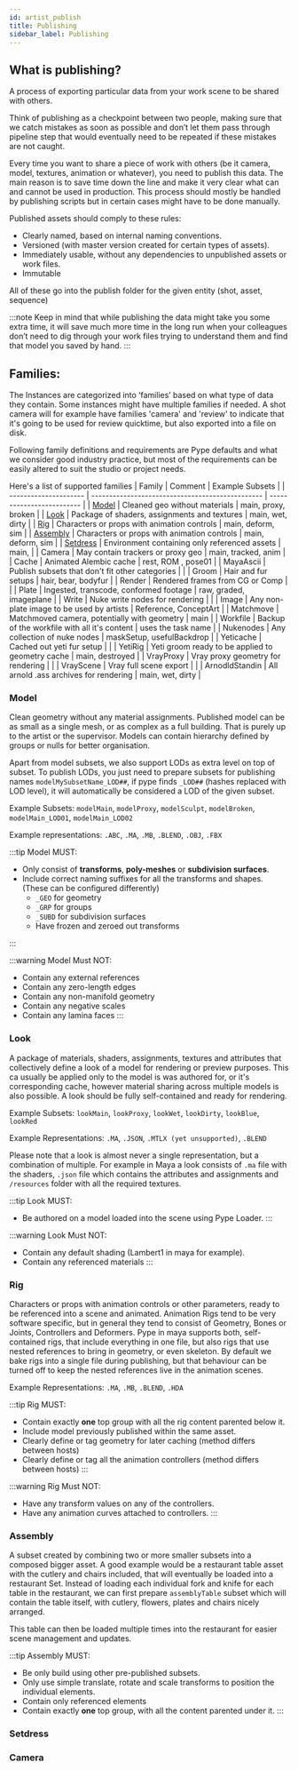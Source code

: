 ```yaml
---
id: artist_publish
title: Publishing
sidebar_label: Publishing
---
```


## What is publishing?

A process of exporting particular data from your work scene to be shared with others.

Think of publishing as a checkpoint between two people, making sure that we catch mistakes as soon as possible and don’t let them pass through pipeline step that would eventually need to be repeated if these mistakes are not caught.

Every time you want to share a piece of work with others (be it camera, model, textures, animation or whatever), you need to publish this data. The main reason is to save time down the line and make it very clear what can and cannot be used in production.
This process should mostly be handled by publishing scripts but in certain cases might have to be done manually.

Published assets should comply to these rules:

- Clearly named, based on internal naming conventions.
- Versioned (with master version created for certain types of assets).
- Immediately usable, without any dependencies to unpublished assets or work files.
- Immutable

All of these go into the publish folder for the given entity (shot, asset, sequence)

:::note
Keep in mind that while publishing the data might take you some extra time, it will save much more time in the long run when your colleagues don’t need to dig through your work files trying to understand them and find that model you saved by hand.
:::

## Families:

The Instances are categorized into ‘families’ based on what type of data they contain. Some instances might have multiple families if needed. A shot camera will for example have families 'camera' and  'review' to indicate that it's going to be used for review quicktime, but also exported into a file on disk.

Following family definitions and requirements are Pype defaults and what we consider good industry practice, but most of the requirements can be easily altered to suit the studio or project needs.

Here's a list of supported families
| Family                | Comment                                          | Example Subsets           |
| --------------------- | ------------------------------------------------ | ------------------------- |
| [Model](#model)       | Cleaned geo without materials                    | main, proxy, broken       |
| [Look](#look)         | Package of shaders, assignments and textures     | main, wet, dirty          |
| [Rig](#rig)           | Characters or props with animation controls      | main, deform, sim         |
| [Assembly](#assembly) | Characters or props with animation controls      | main, deform, sim         |
| [Setdress](#setdress) | Environment containing only referenced assets    | main,                     |
| Camera                | May contain trackers or proxy geo                | main, tracked, anim       |
| Cache                 | Animated Alembic cache                           | rest, ROM , pose01        |
| MayaAscii             | Publish subsets that don't fit other categories  |                           |
| Groom                 | Hair and fur setups                              | hair, bear, bodyfur       |
| Render                | Rendered frames from CG or Comp                  |                           |
| Plate                 | Ingested, transcode, conformed footage           | raw, graded, imageplane   |
| Write                 | Nuke write nodes for rendering                   |                           |
| Image                 | Any non-plate image to be used by artists        | Reference, ConceptArt     |
| Matchmove             | Matchmoved camera, potentially with geometry     | main                      |
| Workfile              | Backup of the workfile with all it's content     | uses the task name        |
| Nukenodes             | Any collection of nuke nodes                     | maskSetup, usefulBackdrop |
| Yeticache             | Cached out yeti fur setup                        |                           |
| YetiRig               | Yeti groom ready to be applied to geometry cache | main, destroyed           |
| VrayProxy             | Vray proxy geometry for rendering                |                           |
| VrayScene             | Vray full scene export                           |                           |
| ArnodldStandin        | All arnold .ass archives for rendering           | main, wet, dirty          |


### Model

Clean geometry without any material assignments. Published model can be as small as a single mesh, or as complex as a full building. That is purely up to the artist or the supervisor. Models can contain hierarchy defined by groups or nulls for better organisation.

Apart from model subsets, we also support LODs as extra level on top of subset. To publish LODs, you just need to prepare subsets for publishing names `modelMySubsetName_LOD##`, if pype finds `_LOD##` (hashes replaced with LOD level), it will automatically be considered a LOD of the given subset.

Example Subsets:
`modelMain`, `modelProxy`, `modelSculpt`, `modelBroken`, `modelMain_LOD01`, `modelMain_LOD02`

Example representations:
`.ABC`, `.MA`, `.MB`, `.BLEND`, `.OBJ`, `.FBX`

:::tip Model MUST:
- Only consist of **transforms**, **poly-meshes** or **subdivision surfaces**.
- Include correct naming suffixes for all the transforms and shapes. (These can be configured differently)
  - `_GEO` for geometry
  - `_GRP` for groups
  - `_SUBD` for subdivision surfaces
  - Have frozen and zeroed out transforms

:::

:::warning Model Must NOT:

- Contain any external references
- Contain any zero-length edges
- Contain any non-manifold geometry
- Contain any negative scales
- Contain any lamina faces
:::

### Look

A package of materials, shaders, assignments, textures and attributes that collectively define a look of a model for rendering or preview purposes. This ca usually be applied only to the model is was authored for, or it's corresponding cache, however material sharing across multiple models is also possible. A look should be fully self-contained and ready for rendering.

Example Subsets:
`lookMain`, `lookProxy`, `lookWet`, `lookDirty`, `lookBlue`, `lookRed`

Example Representations:
`.MA`, `.JSON`, `.MTLX (yet unsupported)`, `.BLEND`

Please note that a look is almost never a single representation, but a combination of multiple.
For example in Maya a look consists of `.ma` file with the shaders, `.json` file which
contains the attributes and assignments and `/resources` folder with all the required textures.

:::tip Look MUST:
- Be authored on a model loaded into the scene using Pype Loader.
:::

:::warning Look Must NOT:
- Contain any default shading (Lambert1 in maya for example).
- Contain any referenced materials
:::

### Rig

Characters or props with animation controls or other parameters, ready to be referenced into a scene and animated. Animation Rigs tend to be very software specific, but in general they tend to consist of Geometry, Bones or Joints, Controllers and Deformers. Pype in maya supports both, self-contained rigs, that include everything in one file, but also rigs that use nested references to bring in geometry, or even skeleton. By default we bake rigs into a single file during publishing, but that behaviour can be turned off to keep the nested references live in the animation scenes.

Example Representations:
`.MA`, `.MB`, `.BLEND`, `.HDA`

:::tip Rig MUST:
- Contain exactly **one** top group with all the rig content parented below it.
- Include model previously published within the same asset.
- Clearly define or tag geometry for later caching (method differs between hosts)
- Clearly define or tag all the animation controllers (method differs between hosts)
:::

:::warning Rig Must NOT:
- Have any transform values on any of the controllers.
- Have any animation curves attached to controllers.
:::

### Assembly

A subset created by combining two or more smaller subsets into a composed bigger asset.
A good example would be a restaurant table asset with the cutlery and chairs included,
that will eventually be loaded into a restaurant Set. Instead of loading each individual
fork and knife for each table in the restaurant, we can first prepare `assemblyTable` subset
which will contain the table itself, with cutlery, flowers, plates and chairs nicely arranged.

This table can then be loaded multiple times into the restaurant for easier scene management
and updates.

:::tip Assembly MUST:
- Be only build using other pre-published subsets.
- Only use simple translate, rotate and scale transforms to position the
individual elements.
- Contain only referenced elements
- Contain exactly **one** top group, with all the content parented under it.
:::


### Setdress



### Camera
